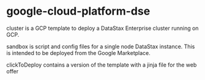 # google-cloud-platform-dse

cluster is a GCP template to deploy a DataStax Enterprise cluster running on GCP.

sandbox is script and config files for a single node DataStax instance.  This is intended to be deployed from the Google Marketplace.

clickToDeploy contains a version of the template with a jinja file for the web offer
